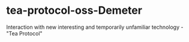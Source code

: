 # tea-protocol-oss-Demeter
Interaction with new interesting and temporarily unfamiliar technology - "Tea Protocol"
